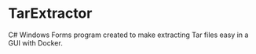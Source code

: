 # TarExtractor
C# Windows Forms program created to make extracting Tar files easy in a GUI with Docker.
